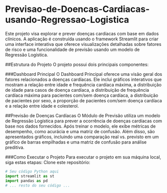 # Previsao-de-Doencas-Cardiacas-usando-Regressao-Logistica
Este projeto visa explorar e prever doenças cardíacas com base em dados clínicos. A aplicação é construída usando o framework Streamlit para criar uma interface interativa que oferece visualizações detalhadas sobre fatores de risco e uma funcionalidade de previsão usando um modelo de Regressão Logística.

##Estrutura do Projeto
O projeto possui dois principais componentes:

###Dashboard Principal
O Dashboard Principal oferece uma visão geral dos fatores relacionados a doenças cardíacas. Ele inclui gráficos interativos que mostram a relação entre idade e frequência cardíaca máxima, a distribuição de idade para casos de doença cardíaca, a distribuição de frequência cardíaca máxima para pacientes com/sem doença cardíaca, a distribuição de pacientes por sexo, a proporção de pacientes com/sem doença cardíaca e a relação entre idade e colesterol.

##Previsão de Doenças Cardíacas
O Módulo de Previsão utiliza um modelo de Regressão Logística para prever a ocorrência de doenças cardíacas com base nos dados fornecidos. Após treinar o modelo, ele exibe métricas de desempenho, como acurácia e uma matriz de confusão. Além disso, são apresentados gráficos, incluindo uma comparação real vs. previsto em um gráfico de barras empilhadas e uma matriz de confusão para análise preditiva.

###Como Executar o Projeto
Para executar o projeto em sua máquina local, siga estas etapas:
Clone este repositório:
```python
# Seu código Python aqui
import streamlit as st
import pandas as pd
# ... resto do seu código ...
